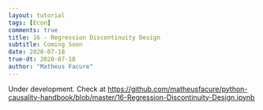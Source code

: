 ```yaml
---
layout: tutorial
tags: [Econ]
comments: true
title: 16 - Regression Discontinuity Design
subtitle: Coming Soon
date: 2020-07-18
true-dt: 2020-07-18
author: "Matheus Facure"
---
```


Under development. Check at https://github.com/matheusfacure/python-causality-handbook/blob/master/16-Regression-Discontinuity-Design.ipynb